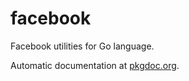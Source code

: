facebook
========

Facebook utilities for Go language.

Automatic documentation at [pkgdoc.org](http://go.pkgdoc.org/github.com/jmcvetta/facebook).
